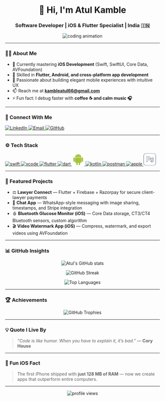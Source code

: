 <!-- PROFILE HEADER -->
<h1 align="center">👋 Hi, I'm Atul Kamble</h1>
<h3 align="center">Software Developer | iOS & Flutter Specialist | India 🇮🇳</h3>

<p align="center">
  <img src="https://media.giphy.com/media/qgQUggAC3Pfv687qPC/giphy.gif" width="350" alt="coding animation"/>
</p>

---

### 🧑‍💻 About Me  
- 🌱 Currently mastering **iOS Development** (Swift, SwiftUI, Core Data, AVFoundation)  
- 💬 Skilled in **Flutter, Android, and cross-platform app development**  
- 🚀 Passionate about building elegant mobile experiences with intuitive UX  
- 📫 Reach me at **kambleatul66@gmail.com**  
- ⚡ Fun fact: I debug faster with **coffee ☕ and calm music 🎧**

---

### 🤝 Connect With Me  
<p align="left">
<a href="https://www.linkedin.com/in/atul-kamble-2aba61199" target="_blank">
  <img src="https://cdn.jsdelivr.net/gh/devicons/devicon/icons/linkedin/linkedin-original.svg" alt="LinkedIn" width="40" height="40"/>
</a>
<a href="mailto:kambleatul66@gmail.com" target="_blank">
  <img src="https://cdn-icons-png.flaticon.com/512/732/732200.png" alt="Email" width="40" height="40"/>
</a>
<a href="https://github.com/atul386" target="_blank">
  <img src="https://cdn-icons-png.flaticon.com/512/733/733553.png" alt="GitHub" width="40" height="40"/>
</a>
</p>

---

### ⚙️ Tech Stack  
<p align="left">
<a href="https://developer.apple.com/swift/" target="_blank"> <img src="https://cdn.worldvectorlogo.com/logos/swift-15.svg" alt="swift" width="40" height="40"/> </a>
<a href="https://developer.apple.com/xcode/" target="_blank"> <img src="https://cdn.worldvectorlogo.com/logos/xcode.svg" alt="xcode" width="40" height="40"/> </a>
<a href="https://flutter.dev" target="_blank"> <img src="https://www.vectorlogo.zone/logos/flutterio/flutterio-icon.svg" alt="flutter" width="40" height="40"/> </a>
<a href="https://dart.dev" target="_blank"> <img src="https://www.vectorlogo.zone/logos/dartlang/dartlang-icon.svg" alt="dart" width="40" height="40"/> </a>
<a href="https://developer.android.com" target="_blank"> <img src="https://raw.githubusercontent.com/devicons/devicon/master/icons/android/android-original.svg" alt="android" width="40" height="40"/> </a>
<a href="https://kotlinlang.org" target="_blank"> <img src="https://www.vectorlogo.zone/logos/kotlinlang/kotlinlang-icon.svg" alt="kotlin" width="40" height="40"/> </a>
<a href="https://www.postman.com/" target="_blank"> <img src="https://www.vectorlogo.zone/logos/getpostman/getpostman-icon.svg" alt="postman" width="40" height="40"/> </a>
<a href="https://developer.apple.com/design/human-interface-guidelines/" target="_blank"> <img src="https://cdn-icons-png.flaticon.com/512/888/888853.png" alt="apple" width="40" height="40"/> </a>
<a href="https://www.photoshop.com/" target="_blank"> <img src="https://raw.githubusercontent.com/devicons/devicon/master/icons/photoshop/photoshop-line.svg" alt="photoshop" width="40" height="40"/> </a>
</p>

---

### 🧩 Featured Projects  
- ⚖️ **Lawyer Connect** — Flutter + Firebase + Razorpay for secure client-lawyer payments  
- 💬 **Chat App** — WhatsApp-style messaging with image sharing, timestamps, and Stripe integration  
- 🩸 **Bluetooth Glucose Monitor (iOS)** — Core Data storage, CT3/CT4 Bluetooth sensors, custom algorithm  
- 🎬 **Video Watermark App (iOS)** — Compress, watermark, and export videos using AVFoundation  

---

### 📊 GitHub Insights  
<p align="center">
  <img src="https://github-readme-stats.vercel.app/api?username=atul386&show_icons=true&theme=github_dark&hide_border=true" alt="Atul's GitHub stats" />
</p>

<p align="center">
  <img src="https://github-readme-streak-stats.herokuapp.com/?user=atul386&theme=github-dark-blue&hide_border=true" alt="GitHub Streak" />
</p>

<p align="center">
  <img src="https://github-readme-stats.vercel.app/api/top-langs?username=atul386&show_icons=true&locale=en&layout=compact&theme=github_dark&hide_border=true" alt="Top Languages" />
</p>

---

### 🏆 Achievements  
<p align="center">
  <img src="https://github-profile-trophy.vercel.app/?username=atul386&theme=onedark&no-frame=true&row=1&margin-w=15" alt="GitHub Trophies" />
</p>

---

### 💡 Quote I Live By  
> *“Code is like humor. When you have to explain it, it’s bad.”* — **Cory House**

---

### 🍏 Fun iOS Fact  
> The first iPhone shipped with **just 128 MB of RAM** — now we create apps that outperform entire computers.

---

<p align="center">
  <img src="https://komarev.com/ghpvc/?username=atul386&label=Profile+Views&color=grey&style=flat" alt="profile views" />
</p>


